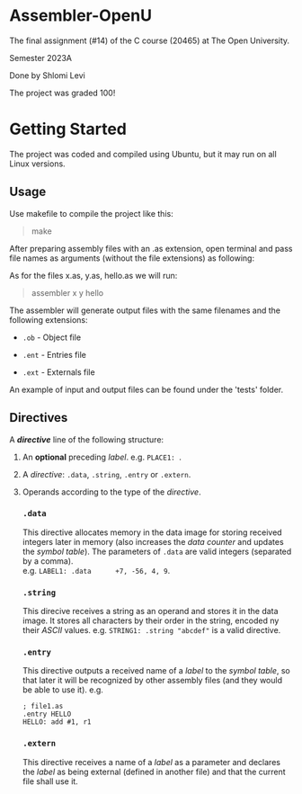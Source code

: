 # Assembler-OpenU

The final assignment (#14) of the C course (20465) at The Open University.

Semester 2023A

Done by Shlomi Levi

The project was graded 100!


# Getting Started 
The project was coded and compiled using Ubuntu, but it may run on all Linux versions.

## Usage

Use makefile to compile the project like this:

>   make

After preparing assembly files with an .as extension, open terminal and pass file names as arguments (without the file extensions) as following:

As for the files x.as, y.as, hello.as we will run:

>   assembler x y hello

The assembler will generate output files with the same filenames and the following extensions:

- `.ob` - Object file

- `.ent` - Entries file

- `.ext` - Externals file

An example of input and output files can be found under the 'tests' folder.


## Directives
A **_directive_** line of the following structure:

1. An **optional** preceding *label*. e.g. `PLACE1: `.
2. A _directive_: `.data`, `.string`, `.entry` or `.extern`.
3. Operands according to the type of the *directive*.

   ### `.data`
   This directive allocates memory in the data image for storing received integers later in memory (also increases the _data counter_ and updates the _symbol table_).
   The parameters of `.data` are valid integers (separated by a comma).  
   e.g. `LABEL1: .data      +7, -56, 4, 9`.
   
   ### `.string`
   This direcive receives a string as an operand and stores it in the data image. It stores all characters by their order in the string, encoded ny their *ASCII* values.
   e.g. `STRING1: .string "abcdef"` is a valid directive.

   ### `.entry`
   This directive outputs a received name of a *label* to the *symbol table*, so that later it will be recognized by other assembly files (and they would be able to use it).
   e.g. 
   ```
   ; file1.as
   .entry HELLO
   HELLO: add #1, r1 
   ```
   ### `.extern`
   This directive receives a name of a *label* as a parameter and declares the *label* as being external (defined in another file) and that the current file shall use it.
